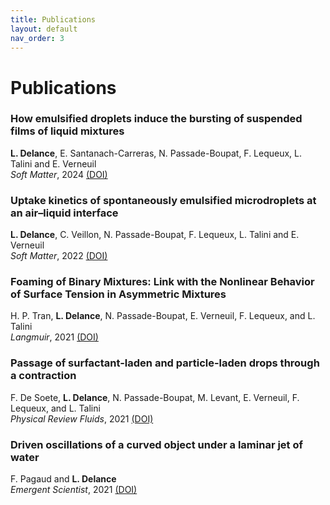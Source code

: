 ```yaml
---
title: Publications
layout: default
nav_order: 3
---
```


# Publications


### How emulsified droplets induce the bursting of suspended films of liquid mixtures  

**L. Delance**,  E. Santanach-Carreras, N. Passade-Boupat, F. Lequeux, L. Talini and  E. Verneuil   
*Soft Matter*, 2024
[(DOI)](https://doi.org/10.1039/D4SM00240G)

### Uptake kinetics of spontaneously emulsified microdroplets at an air–liquid interface  

**L. Delance**,  C. Veillon, N. Passade-Boupat, F. Lequeux, L. Talini and  E. Verneuil   
*Soft Matter*, 2022
[(DOI)](https://doi.org/10.1039/D2SM00511E) 

### Foaming of Binary Mixtures: Link with the Nonlinear Behavior of Surface Tension in Asymmetric Mixtures  

H. P. Tran, **L. Delance**, N. Passade-Boupat, E. Verneuil, F. Lequeux, and L. Talini  
*Langmuir*, 2021
[(DOI)](https://doi.org/10.1021/acs.langmuir.1c02198) 

### Passage of surfactant-laden and particle-laden drops through a contraction

F. De Soete, **L. Delance**, N. Passade-Boupat, M. Levant, E. Verneuil, F. Lequeux, and L. Talini   
*Physical Review Fluids*, 2021
[(DOI)](https://doi.org/10.1103/PhysRevFluids.6.093601) 

### Driven oscillations of a curved object under a laminar jet of water

F. Pagaud and **L. Delance**  
*Emergent Scientist*, 2021
[(DOI)](https://doi.org/10.1051/emsci/2020002) 

